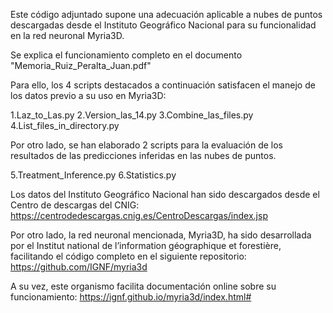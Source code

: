 Este código adjuntado supone una adecuación aplicable a nubes de puntos descargadas desde el 
Instituto Geográfico Nacional para su funcionalidad en la red neuronal Myria3D.

Se explica el funcionamiento completo en el documento "Memoria_Ruiz_Peralta_Juan.pdf"

Para ello, los 4 scripts destacados a continuación satisfacen el manejo de los datos previo a 
su uso en Myria3D:

  1.Laz_to_Las.py
  2.Version_las_14.py
  3.Combine_las_files.py
  4.List_files_in_directory.py

Por otro lado, se han elaborado 2 scripts para la evaluación de los resultados de las 
predicciones inferidas en las nubes de puntos. 

  5.Treatment_Inference.py
  6.Statistics.py



Los datos del Instituto Geográfico Nacional han sido descargados desde el Centro de descargas del CNIG:
  https://centrodedescargas.cnig.es/CentroDescargas/index.jsp

Por otro lado, la red neuronal mencionada, Myria3D, ha sido desarrollada por el Institut national 
de l’information géographique et forestière, facilitando el código completo en el siguiente repositorio:
  https://github.com/IGNF/myria3d

A su vez, este organismo facilita documentación online sobre su funcionamiento:
  https://ignf.github.io/myria3d/index.html#
